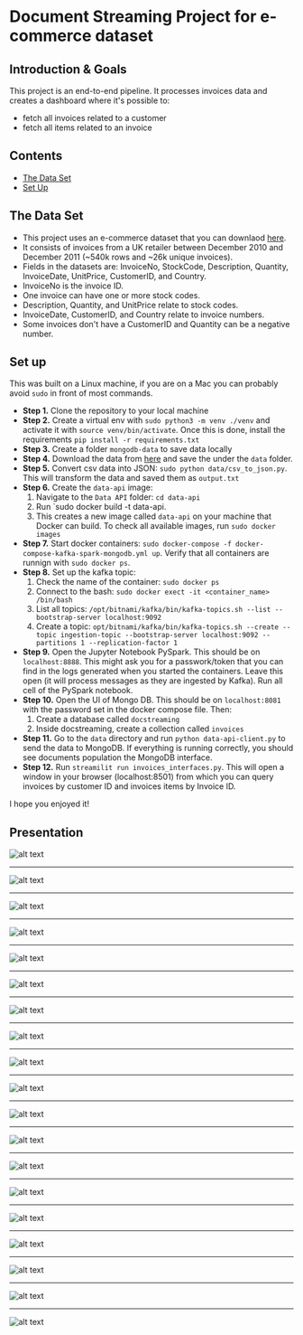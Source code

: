 # Document Streaming Project for e-commerce dataset

## Introduction & Goals

This project is an end-to-end pipeline.
It processes invoices data and creates a dashboard where it's possible to:
- fetch all invoices related to a customer
- fetch all items related to an invoice

## Contents
- [The Data Set](#the-data-set)
- [Set Up](#set-up)


## The Data Set
- This project uses an e-commerce dataset that you can downlaod [here](https://www.kaggle.com/carrie1/ecommerce-data).
- It consists of invoices from a UK retailer between December 2010 and December 2011 (~540k rows and ~26k unique invoices).
- Fields in the datasets are: InvoiceNo, StockCode, Description, Quantity, InvoiceDate, UnitPrice, CustomerID, and Country.
- InvoiceNo is the invoice ID.
- One invoice can have one or more stock codes.
- Description, Quantity, and UnitPrice relate to stock codes.
- InvoiceDate, CustomerID, and Country relate to invoice numbers.
- Some invoices don't have a CustomerID and Quantity can be a negative number.


## Set up
This was built on a Linux machine, if you are on a Mac you can probably avoid `sudo` in front of most commands.

- **Step 1.** Clone the repository to your local machine
- **Step 2.** Create a virtual env with `sudo python3 -m venv ./venv` and activate it with `source venv/bin/activate`. Once this is done, install the requirements `pip install -r requirements.txt`
- **Step 3.** Create a folder `mongodb-data` to save data locally
- **Step 4.** Download the data from [here](https://www.kaggle.com/carrie1/ecommerce-data) and save the under the `data` folder.
- **Step 5.** Convert csv data into JSON: `sudo python data/csv_to_json.py`. This will transform the data and saved them as `output.txt`
- **Step 6.** Create the `data-api` image:
    1. Navigate to the `Data API` folder: `cd data-api`
    2. Run `sudo docker build -t data-api.
    3. This creates a new image called `data-api` on your machine that Docker can build. To check all available images, run `sudo docker images`  
- **Step 7.** Start docker containers: `sudo docker-compose -f docker-compose-kafka-spark-mongodb.yml up`. Verify that all containers are runnign with `sudo docker ps`.
- **Step 8.** Set up the kafka topic:
    1. Check the name of the container: `sudo docker ps`
    2. Connect to the bash: `sudo docker exect -it <container_name> /bin/bash`
    3. List all topics: `/opt/bitnami/kafka/bin/kafka-topics.sh --list --bootstrap-server localhost:9092`
    4. Create a topic: `opt/bitnami/kafka/bin/kafka-topics.sh --create --topic ingestion-topic --bootstrap-server localhost:9092 --partitions 1 --replication-factor 1`
- **Step 9.** Open the Jupyter Notebook PySpark. This should be on `localhost:8888`. This might ask you for a passwork/token that you can find in the logs generated when you started the containers. Leave this open (it will process messages as they are ingested by Kafka). Run all cell of the PySpark notebook.
- **Step 10.** Open the UI of Mongo DB. This should be on `localhost:8081` with the password set in the docker compose file. Then:
    1. Create a database called `docstreaming` 
    2. Inside docstreaming, create a collection called `invoices`
- **Step 11.** Go to the `data` directory and run `python data-api-client.py` to send the data to MongoDB. If everything is running correctly, you should see documents population the MongoDB interface.
- **Step 12.** Run `streamilit run invoices_interfaces.py`. This will open a window in your browser (localhost:8501) from which you can query invoices by customer ID and invoices items by Invoice ID.

I hope you enjoyed it!

## Presentation

![alt text](https://github.com/najmabad/document-streaming-project/blob/master/presentation/1.png)

---
![alt text](https://github.com/najmabad/document-streaming-project/blob/master/presentation/2.png)

---
![alt text](https://github.com/najmabad/document-streaming-project/blob/master/presentation/3.png)

---
![alt text](https://github.com/najmabad/document-streaming-project/blob/master/presentation/4.png)

---
![alt text](https://github.com/najmabad/document-streaming-project/blob/master/presentation/5.png)

---
![alt text](https://github.com/najmabad/document-streaming-project/blob/master/presentation/6.png)

---
![alt text](https://github.com/najmabad/document-streaming-project/blob/master/presentation/7.png)

---
![alt text](https://github.com/najmabad/document-streaming-project/blob/master/presentation/8.png)

---
![alt text](https://github.com/najmabad/document-streaming-project/blob/master/presentation/9.png)

---
![alt text](https://github.com/najmabad/document-streaming-project/blob/master/presentation/10.png)

---
![alt text](https://github.com/najmabad/document-streaming-project/blob/master/presentation/11.png)

---
![alt text](https://github.com/najmabad/document-streaming-project/blob/master/presentation/12.png)

---
![alt text](https://github.com/najmabad/document-streaming-project/blob/master/presentation/13.png)

---
![alt text](https://github.com/najmabad/document-streaming-project/blob/master/presentation/14.png)

---
![alt text](https://github.com/najmabad/document-streaming-project/blob/master/presentation/15.png)

---
![alt text](https://github.com/najmabad/document-streaming-project/blob/master/presentation/16.png)

---
![alt text](https://github.com/najmabad/document-streaming-project/blob/master/presentation/17.png)

---
![alt text](https://github.com/najmabad/document-streaming-project/blob/master/presentation/18.png)

---
![alt text](https://github.com/najmabad/document-streaming-project/blob/master/presentation/19.png)



